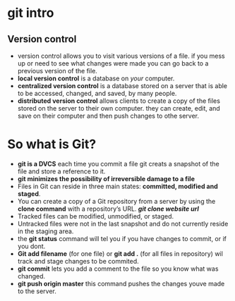 # git intro 

## Version control
- version control allows you to visit various versions of a file. if you mess up or need to see what changes were made you can go back to a previous version of the file.
- **local version control** is a database on *your* computer.
- **centralized version control** is a database stored on a server that is able to be accessed, changed, and saved, by many people.
- **distributed version control** allows clients to create a copy of the files stored on the server to their own computer. they can create, edit, and save on their computer and then push changes to othe server.

# So what is Git?

- **git is a DVCS** each time you commit a file git creats a snapshot of the file and store a reference to it.
- **git minimizes the possibility of irreversible damage to a file**
- Files in Git can reside in three main states: **committed, modified and staged**.
- You can create a copy of a Git repository from a server by using the **clone command** with a repository’s URL. ***git clone website url***
- Tracked files can be modified, unmodified, or staged.
- Untracked files were not in the last snapshot and do not currently reside in the staging area.
- the **git status** command will tel you if you have changes to commit, or if you dont.
- **Git add filename** (for one file) or **git add .** (for all files in repository) wil track and stage changes to be commited.
- **git commit** lets you add a comment to the file so you know what was changed.
- **git push origin master** this command pushes the changes youve made to the server.